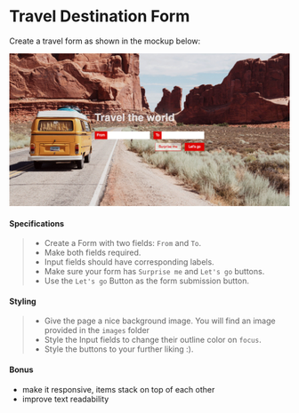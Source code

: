 # Travel Destination Form


Create a travel form as shown in the mockup below:

![Simple form example](simple-form-example.jpg)

#### Specifications

> - Create a Form with two fields: `From` and `To`.
> - Make both fields required.
> - Input fields should have corresponding labels.
> - Make sure your form has `Surprise me` and `Let's go` buttons.
> - Use the `Let's go` Button as the form submission button.

#### Styling
> - Give the page a nice background image. You will find an image provided in the `images` folder
> - Style the Input fields to change their outline color on `focus`.
> - Style the buttons to your further liking :).

#### Bonus

- make it responsive, items stack on top of each other
- improve text readability